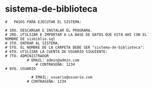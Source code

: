 # sistema-de-biblioteca

    #	PASOS PARA EJECUTAR EL SISTEMA:

    # 1RO. DESCARGAR E INSTALAR EL PROGRAMA.
    # 2RO. UTILIZAR E IMPORTAR A LA BASE DE DATOS QUE ESTA AHI CON EL NOMBRE DE sisbiblio.sql 
    # 3TO. ENTRAR AL SISTEMA. 
    # 5TO. EL NOMBRE DE LA CARPETA DEBE SER "sistema-de-biblioteca":
    # 6TO. UTILIZAR LA CUENTA DE USUARIO SIGUIENTE:
    # 7TO. ADMINISTRADOR
		      #	EMAIL: admin@admin.com
	      	      #	CONTRASEÑA: 1234
    # 8VO. USUARIO
    
    		    # EMAIL: usuario@usuario.com
		      # CONTRASEÑA: 1234

